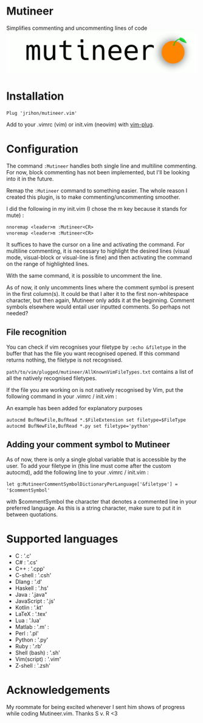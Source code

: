 # Mutineer
Simplifies commenting and uncommenting lines of code
![Simplifies commenting and uncommenting lines of code](https://github.com/jrihon/mutineer.vim/blob/main/mutineer.gif)

# Installation
```vim
Plug 'jrihon/mutineer.vim'
```
Add  to your .vimrc (vim) or init.vim (neovim) with [vim-plug](https://github.com/junegunn/vim-plug).

# Configuration
The command `:Mutineer` handles both single line and multiline commenting. For now, block commenting has not been implemented, but I'll be looking into it in the future.

Remap the `:Mutineer` command to something easier. The whole reason I created this plugin, is to make commenting/uncommenting smoother.

I did the following in my init.vim (I chose the m key because it stands for mute) : 

```vim
nnoremap <leader>m :Mutineer<CR>
vnoremap <leader>m :Mutineer<CR>
```

It suffices to have the cursor on a line and activating the command.
For multiline commenting, it is necessary to highlight the desired lines (visual mode, visual-block or visual-line is fine) and then activating the command on the range of highlighted lines.

With the same command, it is possible to uncomment the line.

As of now, it only uncomments lines where the comment symbol is present in the first column(s).
It could be that I alter it to the first non-whitespace character, but then again, Mutineer only adds it at the beginning. Comment symbols elsewhere would entail user inputted comments.
So perhaps not needed?

## File recognition

You can check if vim recognises your filetype by `:echo &filetype` in the buffer that has the file you want recognised opened.
If this command returns nothing, the filetype is not recognised.

`path/to/vim/plugged/mutineer/AllKnownVimFileTypes.txt` contains a list of all the natively recognised filetypes.

If the file you are working on is not natively recognised by Vim, put the following command in your .vimrc / init.vim :

An example has been added for explanatory purposes
```vim
autocmd BufNewFile,BufRead *.$FileExtension set filetype=$FileType
autocmd BufNewFile,BufRead *.py set filetype='python'
```

## Adding your comment symbol to Mutineer
As of now, there is only a single global variable that is accessible by the user. To add your filetype in (this line must come after the custom autocmd),
add the following line to your .vimrc / init.vim :
```vim
let g:MutineerCommentSymbolDictionaryPerLanguage['&filetype'] = '$commentSymbol'
```
with $commentSymbol the character that denotes a commented line in your preferred language.
As this is a string character, make sure to put it in between quotations.

# Supported languages
- C : '.c' 
- C# : '.cs'
- C++ : '.cpp'
- C-shell : '.csh'
- Dlang : '.d' 
- Haskell : '.hs' 
- Java : '.java" 
- JavaScript : '.js' 
- Kotlin : '.kt'
- LaTeX : '.tex'
- Lua : '.lua'
- Matlab : '.m' :
- Perl : '.pl' 
- Python : '.py' 
- Ruby : '.rb' 
- Shell (bash) : '.sh' 
- Vim(script) : '.vim'
- Z-shell : '.zsh'


# Acknowledgements
My roommate for being excited whenever I sent him shows of progress while coding Mutineer.vim. Thanks S v. R <3 
